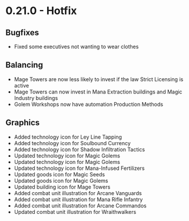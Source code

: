 # 0.21.0 - Hotfix

## Bugfixes
- Fixed some executives not wanting to wear clothes

## Balancing
- Mage Towers are now less likely to invest if the law Strict Licensing is active
- Mage Towers can now invest in Mana Extraction buildings and Magic Industry buildings
- Golem Workshops now have automation Production Methods

## Graphics
- Added technology icon for Ley Line Tapping
- Added technology icon for Soulbound Currency
- Added technology icon for Shadow Infiltration Tactics
- Updated technology icon for Magic Golems
- Updated technology icon for Magic Golems
- Updated technology icon for Mana-Infused Fertilizers
- Updated goods icon for Magic Seeds
- Updated goods icon for Magic Golems
- Updated building icon for Mage Towers
- Added combat unit illustration for Arcane Vanguards
- Added combat unit illustration for Mana Rifle Infantry
- Added combat unit illustration for Arcane Commandos
- Updated combat unit illustration for Wraithwalkers